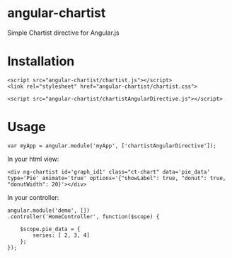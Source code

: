 angular-chartist
=================

Simple Chartist directive for Angular.js

Installation
=================
````
<script src="angular-chartist/chartist.js"></script>
<link rel="stylesheet" href="angular-chartist/chartist.css">  

<script src="angular-chartist/chartistAngularDirective.js"></script>
````
Usage
=================
````
var myApp = angular.module('myApp', ['chartistAngularDirective']);

````

In your html view:
````
<div ng-chartist id='graph_id1' class="ct-chart" data='pie_data' type='Pie' animate='true' options='{"showLabel": true, "donut": true, "donutWidth": 20}'></div>
````

In your controller:
````
angular.module('demo', [])
.controller('HomeController', function($scope) {   

	$scope.pie_data = {
        series: [ 2, 3, 4]
    };
});
````
